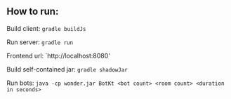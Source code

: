 ## How to run:

Build client: `gradle buildJs`

Run server: `gradle run`

Frontend url: `http://localhost:8080'

Build self-contained jar: `gradle shadowJar`

Run bots: `java -cp wonder.jar BotKt <bot count> <room count> <duration in seconds>`


